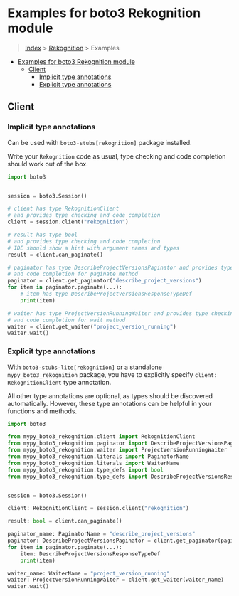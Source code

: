 <a id="examples-for-boto3-rekognition-module"></a>

# Examples for boto3 Rekognition module

> [Index](../README.md) > [Rekognition](./README.md) > Examples

- [Examples for boto3 Rekognition module](#examples-for-boto3-rekognition-module)
  - [Client](#client)
    - [Implicit type annotations](#implicit-type-annotations)
    - [Explicit type annotations](#explicit-type-annotations)

<a id="client"></a>

## Client

<a id="implicit-type-annotations"></a>

### Implicit type annotations

Can be used with `boto3-stubs[rekognition]` package installed.

Write your `Rekognition` code as usual, type checking and code completion
should work out of the box.

```python
import boto3


session = boto3.Session()

# client has type RekognitionClient
# and provides type checking and code completion
client = session.client("rekognition")

# result has type bool
# and provides type checking and code completion
# IDE should show a hint with argument names and types
result = client.can_paginate()

# paginator has type DescribeProjectVersionsPaginator and provides type checking
# and code completion for paginate method
paginator = client.get_paginator("describe_project_versions")
for item in paginator.paginate(...):
    # item has type DescribeProjectVersionsResponseTypeDef
    print(item)

# waiter has type ProjectVersionRunningWaiter and provides type checking
# and code completion for wait method
waiter = client.get_waiter("project_version_running")
waiter.wait()
```

<a id="explicit-type-annotations"></a>

### Explicit type annotations

With `boto3-stubs-lite[rekognition]` or a standalone `mypy_boto3_rekognition`
package, you have to explicitly specify `client: RekognitionClient` type
annotation.

All other type annotations are optional, as types should be discovered
automatically. However, these type annotations can be helpful in your functions
and methods.

```python
import boto3

from mypy_boto3_rekognition.client import RekognitionClient
from mypy_boto3_rekognition.paginator import DescribeProjectVersionsPaginator
from mypy_boto3_rekognition.waiter import ProjectVersionRunningWaiter
from mypy_boto3_rekognition.literals import PaginatorName
from mypy_boto3_rekognition.literals import WaiterName
from mypy_boto3_rekognition.type_defs import bool
from mypy_boto3_rekognition.type_defs import DescribeProjectVersionsResponseTypeDef


session = boto3.Session()

client: RekognitionClient = session.client("rekognition")

result: bool = client.can_paginate()

paginator_name: PaginatorName = "describe_project_versions"
paginator: DescribeProjectVersionsPaginator = client.get_paginator(paginator_name)
for item in paginator.paginate(...):
    item: DescribeProjectVersionsResponseTypeDef
    print(item)

waiter_name: WaiterName = "project_version_running"
waiter: ProjectVersionRunningWaiter = client.get_waiter(waiter_name)
waiter.wait()
```

